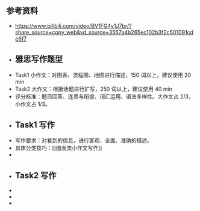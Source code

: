 ## 参考资料
- https://www.bilibili.com/video/BV1FG4y1J7br/?share_source=copy_web&vd_source=3557a4b265ec102b3f2c501091cde6f7
- ## 雅思写作题型
- Task1 小作文：对图表、流程图、地图进行描述，150 词以上，建议使用 20 min
- Task2 大作文：根据话题进行扩写，250 词以上，建议使用 40 min
- 评分标准：题目回答、连贯与衔接、词汇运用、语法多样性。大作文占 2/3，小作文占 1/3。
- ## Task1 写作
- 写作要求：对看到的信息，进行客观、全面、准确的描述。
- 具体分类技巧：[[图表类小作文写作]]
-
- ## Task2 写作
-
-
-